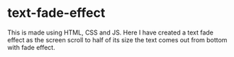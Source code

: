 # text-fade-effect

This is made using HTML, CSS and JS. Here I have created a text fade effect as the screen scroll to half of its size the text comes out from bottom with fade effect.

